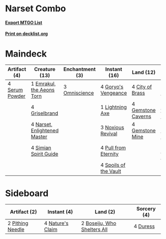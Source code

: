 # Narset Combo

#### [Export MTGO List](../collection/Narset%20Combo/Narset%20Combo.txt)
#### [Print on decklist.org](http://decklist.org/?deckmain=4%09City%20of%20Brass%0A1%09Conflux%0A1%09Emrakul,%20the%20Aeons%20Torn%0A3%09Enter%20the%20Infinite%0A4%09Faithless%20Looting%0A4%09Fury%20of%20the%20Horde%0A4%09Gemstone%20Caverns%0A4%09Gemstone%20Mine%0A4%09Goryo's%20Vengeance%0A4%09Griselbrand%0A1%09Lightning%20Axe%0A4%09Narset,%20Enlightened%20Master%0A3%09Noxious%20Revival%0A3%09Omniscience%0A4%09Pull%20from%20Eternity%0A4%09Serum%20Powder%0A4%09Simian%20Spirit%20Guide%0A4%09Spoils%20of%20the%20Vault&deckside=2%09Boseiju,%20Who%20Shelters%20All%0A4%09Duress%0A4%09Nature's%20Claim%0A2%09Pithing%20Needle)
# Maindeck

|                                      Artifact (4)                                      |                                             Creature (13)                                             |                                    Enchantment (3)                                     |                                         Instant (16)                                          |                                          Land (12)                                          |                                         Sorcery (12)                                          |
|----------------------------------------------------------------------------------------|-------------------------------------------------------------------------------------------------------|----------------------------------------------------------------------------------------|-----------------------------------------------------------------------------------------------|---------------------------------------------------------------------------------------------|-----------------------------------------------------------------------------------------------|
|4 [Serum Powder](http://gatherer.wizards.com/Pages/Card/Details.aspx?multiverseid=48920)|1 [Emrakul, the Aeons Torn](http://gatherer.wizards.com/Pages/Card/Details.aspx?multiverseid=397905)   |3 [Omniscience](http://gatherer.wizards.com/Pages/Card/Details.aspx?multiverseid=288937)|4 [Goryo's Vengeance](http://gatherer.wizards.com/Pages/Card/Details.aspx?multiverseid=74475)  |4 [City of Brass](http://gatherer.wizards.com/Pages/Card/Details.aspx?multiverseid=4178)     |1 [Conflux](http://gatherer.wizards.com/Pages/Card/Details.aspx?multiverseid=442191)           |
|                                                                                        |4 [Griselbrand](http://gatherer.wizards.com/Pages/Card/Details.aspx?multiverseid=239995)               |                                                                                        |1 [Lightning Axe](http://gatherer.wizards.com/Pages/Card/Details.aspx?multiverseid=409925)     |4 [Gemstone Caverns](http://gatherer.wizards.com/Pages/Card/Details.aspx?multiverseid=122094)|3 [Enter the Infinite](http://gatherer.wizards.com/Pages/Card/Details.aspx?multiverseid=366411)|
|                                                                                        |4 [Narset, Enlightened Master](http://gatherer.wizards.com/Pages/Card/Details.aspx?multiverseid=386616)|                                                                                        |3 [Noxious Revival](http://gatherer.wizards.com/Pages/Card/Details.aspx?multiverseid=230067)   |4 [Gemstone Mine](http://gatherer.wizards.com/Pages/Card/Details.aspx?multiverseid=109761)   |4 [Faithless Looting](http://gatherer.wizards.com/Pages/Card/Details.aspx?multiverseid=389512) |
|                                                                                        |4 [Simian Spirit Guide](http://gatherer.wizards.com/Pages/Card/Details.aspx?multiverseid=442137)       |                                                                                        |4 [Pull from Eternity](http://gatherer.wizards.com/Pages/Card/Details.aspx?multiverseid=106657)|                                                                                             |4 [Fury of the Horde](http://gatherer.wizards.com/Pages/Card/Details.aspx?multiverseid=121181) |
|                                                                                        |                                                                                                       |                                                                                        |4 [Spoils of the Vault](http://gatherer.wizards.com/Pages/Card/Details.aspx?multiverseid=46572)|                                                                                             |                                                                                               |


# Sideboard

|                                       Artifact (2)                                        |                                        Instant (4)                                        |                                              Land (2)                                               |                                   Sorcery (4)                                    |
|-------------------------------------------------------------------------------------------|-------------------------------------------------------------------------------------------|-----------------------------------------------------------------------------------------------------|----------------------------------------------------------------------------------|
|2 [Pithing Needle](http://gatherer.wizards.com/Pages/Card/Details.aspx?multiverseid=129526)|4 [Nature's Claim](http://gatherer.wizards.com/Pages/Card/Details.aspx?multiverseid=382316)|2 [Boseiju, Who Shelters All](http://gatherer.wizards.com/Pages/Card/Details.aspx?multiverseid=75305)|4 [Duress](http://gatherer.wizards.com/Pages/Card/Details.aspx?multiverseid=14557)|

